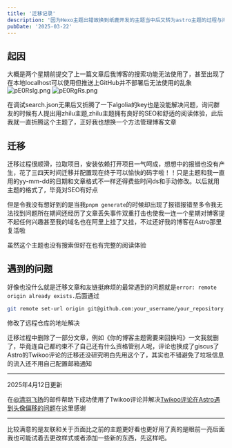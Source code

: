```yaml
---
title: '迁移记录'
description: '因为Hexo主题出错故换到纸鹿开发的主题当中后又转为astro主题的过程与问题'
pubDate: '2025-03-22'
---
```


## 起因

大概是两个星期前提交了上一篇文章后我博客的搜索功能无法使用了，甚至出现了在本地localhost可以使用但推送上GitHub并不部署后无法使用的乱象
![pE0RsIg.png](https://www.linexic.top/img/blog/pE0RsIg.webp)
![pE0RgRs.png](https://www.linexic.top/img/blog/pE0RgRs.webp)

在调试search.json无果后又折腾了一下algolia的key也是没能解决问题，询问群友的时候有人提出用zhilu主题,zhilu主题拥有良好的SEO和舒适的阅读体验，此后我就一直折腾这个主题了，正好我也想换一个方法管理博客文章

## 迁移

迁移过程很顺滑，拉取项目，安装依赖打开项目一气呵成，想想中的报错也没有产生，花了三四天时间迁移并配置现在终于可以愉快的码字啦！！只是主题和我一直用的yy-mm-dd的日期和文章格式不一样还得费些时间ds和手动修改。以后就用主题的格式了，毕竟对SEO有好点

但是令我没有想好到的是当我`pnpm generate`的时候却出现了报错报错至多令我无法找到问题所在期间还经历了文章丢失事件双重打击也使我一连一个星期对博客提不起任何兴趣甚至我的域名也在阿里上挂了又挂，不过还好我的博客在Astro那里复活啦

虽然这个主题也没有搜索但好在也有完整的阅读体验

## 遇到的问题

好像也没什么就是迁移文章和友链挺麻烦的最常遇到的问题就是`error: remote origin already exists.`后面通过

```bash
git remote set-url origin git@github.com:your_username/your_repository.git
```

修改了远程仓库的地址解决

迁移过程中删除了一部分文章，例如《你的博客主题需要来回换吗》一文我就删了，毕竟连自己都约束不了自己还有什么资格管别人呢，评论也换成了giscus了Astro的Twikoo评论的迁移还没研究明白先用这个了，其实也不错避免了垃圾信息的流入还不用自己配置邮箱通知

------
2025年4月12日更新

在[@清羽飞扬](https://blog.liushen.fun/)的邮件帮助下成功使用了Twikoo评论并解决[Twikoo评论在Astro遇到头像偏移的问题](https://github.com/twikoojs/twikoo/issues/811)在这里感谢

------
比较满意的是友联和关于页面比之前的主题更好看也更好用了真的是眼前一亮后面我也可能试着去更改样式或者添加一些新的东西，先这样吧。

